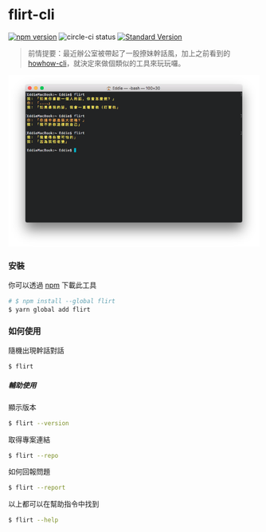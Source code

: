 # flirt-cli

[![npm version](https://badge.fury.io/js/flirt.svg)](https://badge.fury.io/js/flirt) ![circle-ci status](https://circleci.com/gh/EddieWen-Taiwan/flirt-cli.svg?style=shield&circle-token=d2b47ef3ee6c854aec8e86cc3058cc78c613048a) [![Standard Version](https://img.shields.io/badge/release-standard%20version-brightgreen.svg?style=flat-square)](https://github.com/conventional-changelog/standard-version)

> 前情提要：最近辦公室被帶起了一股撩妹幹話風，加上之前看到的 [howhow-cli](https://github.com/WeiChiaChang/howhow-cli)，就決定來做個類似的工具來玩玩囉。

![screenshot](./screenshot.png)

### 安裝

你可以透過 [npm](https://www.npmjs.com/package/flirt) 下載此工具

```bash
# $ npm install --global flirt
$ yarn global add flirt
```

### 如何使用

隨機出現幹話對話

```bash
$ flirt
```

##### 輔助使用

顯示版本

```bash
$ flirt --version
```

取得專案連結

```bash
$ flirt --repo
```

如何回報問題

```bash
$ flirt --report
```

以上都可以在幫助指令中找到

```bash
$ flirt --help
```
